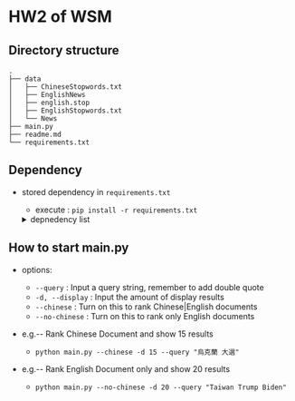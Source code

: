 # HW2 of WSM 
## Directory structure

```
.
├── data
│   ├── ChineseStopwords.txt
│   ├── EnglishNews
│   ├── english.stop
│   ├── EnglishStopwords.txt
│   └── News
├── main.py
├── readme.md
└── requirements.txt
```

## Dependency

- stored dependency in `requirements.txt`
  - execute : `pip install -r requirements.txt`


  <details markdown="1">
    <summary> depnedency list </summary>
  
    | Package       | Version   |
    | ------------- | --------- |
    | click         | 8.0.4     |
    | jieba         | 0.42.1    |
    | joblib        | 1.1.0     |
    | nltk          | 3.7       |
    | numpy         | 1.22.3    |
    | pip           | 20.0.2    |
    | pkg-resources | 0.0.0     |
    | regex         | 2022.3.15 |
    | scikit-learn  | 1.0.2     |
    | scipy         | 1.8.0     |
    | setuptools    | 44.0.0    |
    | threadpoolctl | 3.1.0     |
    | tqdm          | 4.63.1    |
  
  </details>


## How to start main.py
- options:
  -  `--query` : Input a query string, remember to add double quote
  - `-d, --display` : Input the amount of display results
  - `--chinese` : Turn on this to rank Chinese|English documents
  -  `--no-chinese` : Turn on this to rank only English documents

- e.g.-- Rank Chinese Document and show 15 results
  - `python main.py --chinese -d 15 --query "烏克蘭 大選"`
- e.g.-- Rank English Document only and show 20 results
  - `python main.py --no-chinese -d 20 --query "Taiwan Trump Biden"`